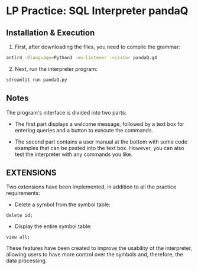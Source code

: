 # LP Practice: SQL Interpreter pandaQ

## Installation & Execution
1) First, after downloading the files, you need to compile the grammar:
```bash
antlr4 -Dlanguage=Python3 -no-listener -visitor pandaQ.g4 
```

2) Next, run the interpreter program:
```bash
streamlit run pandaQ.py 
```

## Notes
The program's interface is divided into two parts:

* The first part displays a welcome message, followed by a text box for entering queries and a button to execute the commands.

* The second part contains a user manual at the bottom with some code examples that can be pasted into the text box. However, you can also test the interpreter with any commands you like.

## EXTENSIONS
Two extensions have been implemented, in addition to all the practice requirements:

* Delete a symbol from the symbol table:
```streamlit
delete id;
```

* Display the entire symbol table:
```streamlit
view all;
```

These features have been created to improve the usability of the interpreter, allowing users to have more control over the symbols and, therefore, the data processing.
